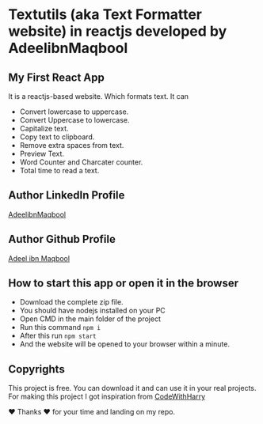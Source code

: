# Textutils (aka Text Formatter website) in reactjs developed by AdeelibnMaqbool

## My First React App
It is a reactjs-based website. Which formats text.
It can
- Convert lowercase to uppercase.
- Convert Uppercase to lowercase.
- Capitalize text.
- Copy text to clipboard.
- Remove extra spaces from text.
- Preview Text.
- Word Counter and Charcater counter.
- Total time to read a text. 


## Author LinkedIn Profile
[AdeelibnMaqbool](https://www.linkedin.com/in/adeelibnmaqbool/)

## Author Github Profile
[Adeel ibn Maqbool](https://github.com/adeelibnmaqbool)



## How to start this app or open it in the browser

- Download the complete zip file.
- You should have nodejs installed on your PC
- Open CMD in the main folder of the project
- Run this command `npm i`
- After this run `npm start`
- And the website will be opened to your browser within a minute.

## Copyrights
This project is free. You can download it and can use it in your real projects. For making this project I got inspiration from [CodeWithHarry](https://www.youtube.com/c/CodeWithHarry)

❤ Thanks ❤ for your time and landing on my repo. 
